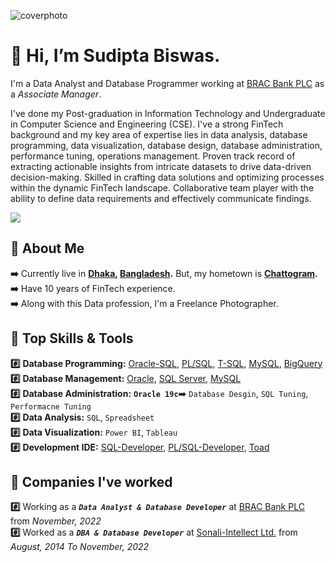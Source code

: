 ![coverphoto](https://github.com/AnalystSudipta/AnalystSudipta/assets/143230091/b2195e2a-3e84-4063-88a2-0c5dfa71157c)

# 👋 Hi, I’m Sudipta Biswas. 
I'm a Data Analyst and Database Programmer working at [BRAC Bank PLC](https://www.bracbank.com/) as a *Associate Manager*. 

I've done my Post-graduation in Information Technology and Undergraduate in Computer Science and Engineering (CSE). 
I've a strong FinTech background and my key area of expertise lies in data analysis, database programming, data visualization, database design, database administration, performance tuning, operations management. Proven track record of extracting actionable insights from intricate datasets to drive data-driven decision-making. Skilled in crafting data solutions and optimizing processes within the dynamic FinTech landscape. Collaborative team player with the ability to define data requirements and effectively communicate findings.

![](https://komarev.com/ghpvc/?username=AnalystSudipta)

## 💬 About Me ##
**:arrow_right:** Currently live in **[Dhaka](https://en.wikipedia.org/wiki/Dhaka), [Bangladesh](https://en.wikipedia.org/wiki/Bangladesh).** But, my hometown is **[Chattogram](https://en.wikipedia.org/wiki/Chittagong).** <br>
**:arrow_right:** Have 10 years of FinTech experience. <br>
**:arrow_right:** Along with this Data profession, I'm a Freelance Photographer. <br>


## 📌 Top Skills & Tools ##
**:hash:** **Database Programming:**  [Oracle-SQL](https://www.oracle.com/database/technologies/appdev/sql.html), [PL/SQL](https://www.oracle.com/database/technologies/appdev/plsql.html), [T-SQL](https://learn.microsoft.com/en-us/sql/t-sql/language-reference?view=sql-server-ver16), [MySQL](https://www.mysql.com/), [BigQuery](https://cloud.google.com/bigquery?hl=en) <br>
**:hash:** **Database Management:** [Oracle](https://www.oracle.com/database/), [SQL Server](https://www.microsoft.com/en-us/sql-server), [MySQL](https://www.mysql.com/) <br>
**:hash:** **Database Administration:** __`Oracle 19c`__:arrow_right: `Database Desgin`, `SQL Tuning`, `Performacne Tuning`  <br>
**:hash:** **Data Analysis:** `SQL`, `Spreadsheet` <br>
**:hash:** **Data Visualization:** `Power BI`, `Tableau` <br>
**:hash:** **Development IDE:** [SQL-Developer](https://www.oracle.com/database/sqldeveloper/), [PL/SQL-Developer](https://www.allroundautomations.com/products/pl-sql-developer/), [Toad](https://www.quest.com/toad/)

## 🚩 Companies I've worked ##
**:hash:** Working as a **_`Data Analyst & Database Developer`_** at [BRAC Bank PLC](https://www.bracbank.com/)  from _November, 2022_ <br>
**:hash:** Worked as a **_`DBA & Database Developer`_** at [Sonali-Intellect Ltd.](https://www.sonaliintellect.com/) from _August, 2014 To  November, 2022_  <br>




<!---
&nbsp; &ensp; &emsp;
**:arrow_right:**
![test](https://img.shields.io/badge/Database-Programming-blue)
![DatabaseProgramming](https://img.shields.io/badge/Database%20Programming:-blue)

<!---
AnalystSudipta/AnalystSudipta is a ✨ special ✨ repository because its `README.md` (this file) appears on your GitHub profile.
You can click the Preview link to take a look at your changes.
--->
